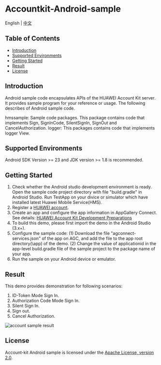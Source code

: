 # Accountkit-Android-sample

English | [中文](https://github.com/HMS-Core/huawei-account-demo/blob/master/Account-Client-Java-Demo/Account_Demo_AndroidStudio/README_ZH.md) 


## Table of Contents

 * [Introduction](#introduction)
 * [Supported Environments](#supported-environments)
 * [Getting Started](#getting-started)
 * [Result](#result)
 * [License](#license)

 
## Introduction
Android sample code encapsulates APIs of the HUAWEI Account Kit server. It provides sample program for your reference or usage.
The following describes of Android sample code.

hmssample:    Sample code packages. This package  contains code that implements Sign, SignInCode, SilentSignIn, SignOut and CancelAuthorization.
logger:       This packages contains code that implements logger View.

	
## Supported Environments
Android SDK Version >= 23 and JDK version >= 1.8 is recommended.


## Getting Started

   1. Check whether the Android studio development environment is ready. Open the sample code project directory with file "build.gradle" in Android Studio. Run TestApp on your divice or simulator which have installed latest Huawei Mobile Service(HMS).
   2. Register a [HUAWEI account](https://developer.huawei.com/consumer/en/).
   3. Create an app and configure the app information in AppGallery Connect. 
        See details: [HUAWEI Account Kit Development Preparations](https://developer.huawei.com/consumer/en/doc/development/HMSCore-Guides/introduction-0000001050048870)
   4. To build this demo, please first import the demo in the Android Studio (3.x+).
   5. Configure the sample code:
        (1) Download the file "agconnect-services.json" of the app on AGC, and add the file to the app root directory(\app) of the demo.
        (2) Change the value of applicationid in the app-level build.gradle file of the sample project to the package name of your app.
   6. Run the sample on your Android device or emulator.

 
## Result
This demo provides demonstration for following scenarios:
1. ID-Token Mode Sign In. 
2. Authorization Code Mode Sign In. 
3. Silent Sign In.
4. Sign out.
5. Cancel Authorization.

![account sample result](https://github.com/huaweicodelabs/AccountKit/tree/master/images/account_sample_result.jpg)


## License
Account-kit Android sample is licensed under the [Apache License, version 2.0](http://www.apache.org/licenses/LICENSE-2.0).
